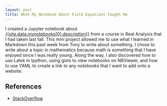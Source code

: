 ```yaml
---
layout: post
title: What My Notebook About Field Equations Taught Me
---
```



I created a Jupyter notebook about [{{site.data.mynotebooks[0].description}}]({{site.data.mynotebooks[0].url}}) from a course in Real Analysis that I had taken last fall. This mini project allowed me to use what I learned in Markdown this past week from Tony to write about something. I chose to write about a topic in mathematics because math is something that I have enjoyed since I was really young.  Along the way, I also discovered how to use Latek in Ipython, using gists to view notebooks on NBViewer, and how to use YAML to create a link to any notebooks that I want to add onto a website.



## References

* [StackOverflow]({{site.data.refs.so}})
